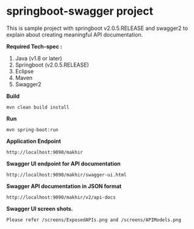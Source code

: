 # springboot-swagger project
This is sample project with springboot v2.0.5.RELEASE and swagger2 to explain about creating meaningful API documentation.

**Required Tech-spec :**
1. Java (v1.8 or later)
2. Springboot  (v2.0.5.RELEASE)
3. Eclipse 
4. Maven 
5. Swagger2  

**Build**

``mvn clean build install``

**Run**

``mvn spring-boot:run``

**Application Endpoint**

``http://localhost:9090/makhir``

**Swagger UI endpoint for API documentation**

``http://localhost:9090/makhir/swagger-ui.html``

**Swagger API documentation in JSON format**

``http://localhost:9090/makhir/v2/api-docs``

**Swagger UI screen shots.**

``Please refer /screens/ExposedAPIs.png and /screens/APIModels.png``